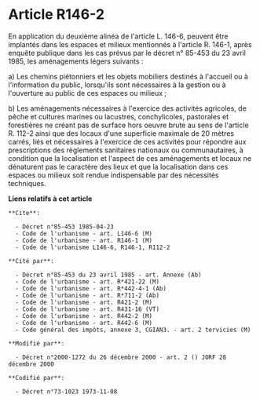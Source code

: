 # Article R146-2

En application du deuxième alinéa de l'article L. 146-6, peuvent être implantés dans les espaces et milieux mentionnés à
l'article R. 146-1, après enquête publique dans les cas prévus par le décret n° 85-453 du 23 avril 1985, les aménagements
légers suivants :

a) Les chemins piétonniers et les objets mobiliers destinés à l'accueil ou à l'information du public, lorsqu'ils sont
nécessaires à la gestion ou à l'ouverture au public de ces espaces ou milieux ;

b) Les aménagements nécessaires à l'exercice des activités agricoles, de pêche et cultures marines ou lacustres,
conchylicoles, pastorales et forestières ne créant pas de surface hors oeuvre brute au sens de l'article R. 112-2 ainsi que
des locaux d'une superficie maximale de 20 mètres carrés, liés et nécessaires à l'exercice de ces activités pour répondre aux
prescriptions des règlements sanitaires nationaux ou communautaires, à condition que la localisation et l'aspect de ces
aménagements et locaux ne dénaturent pas le caractère des lieux et que la localisation dans ces espaces ou milieux soit
rendue indispensable par des nécessités techniques.

**Liens relatifs à cet article**

	**Cite**:

	  - Décret n°85-453 1985-04-23
	  - Code de l'urbanisme - art. L146-6 (M)
	  - Code de l'urbanisme - art. R146-1 (M)
	  - Code de l'urbanisme L146-6, R146-1, R112-2

	**Cité par**:

	  - Décret n°85-453 du 23 avril 1985 - art. Annexe (Ab)
	  - Code de l'urbanisme - art. R*421-22 (M)
	  - Code de l'urbanisme - art. R*442-4-1 (Ab)
	  - Code de l'urbanisme - art. R*711-2 (Ab)
	  - Code de l'urbanisme - art. R421-2 (M)
	  - Code de l'urbanisme - art. R431-16 (VT)
	  - Code de l'urbanisme - art. R442-2 (M)
	  - Code de l'urbanisme - art. R442-6 (M)
	  - Code général des impôts, annexe 3, CGIAN3. - art. 2 tervicies (M)

	**Modifié par**:

	  - Décret n°2000-1272 du 26 décembre 2000 - art. 2 () JORF 28 décembre 2000

	**Codifié par**:

	  - Décret n°73-1023 1973-11-08
